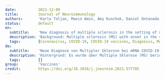 ```yaml
---
date:          2021-12-09
title:         Journal of Neuroimmunology
authors:       'Karlo Toljan, Moein Amin, Amy Kunchok, Daniel Ontaneda'
status:        default
en:
  subtitle:    'New diagnosis of multiple sclerosis in the setting of mRNA COVID-19 vaccine exposure'
  description: 'Background: Multiple sclerosis (MS) with onset in the setting of acute SARS-CoV-2 virus infection has been reported, and reactivation of MS following non-mRNA COVID-19 vaccination has been noted, but there have only been three reports of newly diagnosed MS following exposure to mRNA COVID-19 vaccine. The association cannot be determined to be causal, as latent central nervous system demyelinating disease may unmask itself in the setting of an infection or a systemic inflammatory response. We report a series of 5 cases of newly diagnosed MS following recent exposure to mRNA COVID-19 vaccines. Latency from vaccination to initial presentation varied. Neurological manifestations and clinical course appeared to be typical for MS including response to high dose steroids in 4 cases and additional need for plasmapheresis in one case. Conclusion: Acute neurological deficits in the setting of recent mRNA COVID-19 vaccine administration may represent new onset multiple sclerosis.'
  tags:        [Coronavirus, COVID-19, COVID-19 vaccines, Diagnosis, Multiple sclerosis, SARS-CoV-2Vaccination]
de:
  subtitle:    'Neue Diagnose von Multipler Sklerose bei mRNA COVID-19-Impfstoff-Exposition'
  description: 'Hintergrund: Es wurde über Multiple Sklerose (MS) berichtet, die im Zusammenhang mit einer akuten Infektion mit dem SARS-CoV-2-Virus auftrat, und es wurde eine Reaktivierung von MS nach einer Impfung mit nicht-mRNA COVID-19 festgestellt, aber es gibt nur drei Berichte über neu diagnostizierte MS nach einer Exposition gegenüber dem mRNA COVID-19-Impfstoff. Der Zusammenhang kann nicht als kausal angesehen werden, da eine latente demyelinisierende Erkrankung des Zentralnervensystems im Zusammenhang mit einer Infektion oder einer systemischen Entzündungsreaktion zum Vorschein kommen kann. Wir berichten über eine Serie von 5 Fällen von neu diagnostizierter MS nach kürzlicher Exposition gegenüber mRNA-COVID-19-Impfstoffen. Die Latenzzeit von der Impfung bis zum ersten Auftreten war unterschiedlich. Die neurologischen Manifestationen und der klinische Verlauf schienen typisch für MS zu sein, einschließlich des Ansprechens auf hochdosierte Steroide in vier Fällen und der zusätzlichen Notwendigkeit einer Plasmapherese in einem Fall. Schlussfolgerung: Akute neurologische Defizite im Zusammenhang mit einer kürzlich erfolgten Verabreichung des mRNA-Impfstoffs COVID-19 können eine neu auftretende Multiple Sklerose darstellen.' 
  tags:        []
group:         'Vaccines'
credit:        https://doi.org/10.1016/j.jneuroim.2021.577785
---
```

